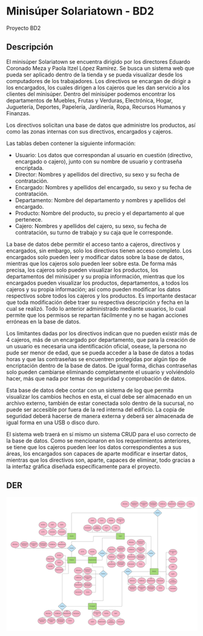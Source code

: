 # Minisúper Solariatown - BD2
Proyecto BD2
## Descripción
El minisúper Solariatown se encuentra dirigido por los directores Eduardo Coronado Meza y Paola Itzel López Ramírez. Se busca un sistema web que pueda ser aplicado dentro de la tienda y se pueda visualizar desde los computadores de los trabajadores. Los directivos se encargan de dirigir a los encargados, los cuales dirigen a los cajeros que les dan servicio a los clientes del minisúper. Dentro del minisúper podemos encontrar los departamentos de Muebles,  Frutas y Verduras, Electrónica, Hogar, Juguetería, Deportes, Papelería, Jardinería, Ropa, Recursos Humanos y Finanzas.

Los directivos solicitan una base de datos que administre los productos, así como las zonas internas con sus directivos, encargados y cajeros.

Las tablas deben contener la siguiente información:
-	Usuario: Los datos que correspondan al usuario en cuestión (directivo, encargado o cajero), junto con su nombre de usuario y contraseña encriptada.
-	Director: Nombres y apellidos del directivo, su sexo y su fecha de contratación.
-	Encargado: Nombres y apellidos del encargado, su sexo y su fecha de contratación.
-	Departamento: Nombre del departamento y nombres y apellidos del encargado.
-	Producto: Nombre del producto, su precio y el departamento al que pertenece.
-	Cajero: Nombres y apellidos del cajero, su sexo, su fecha de contratación, su turno de trabajo y su caja que le corresponde. 

La base de datos debe permitir el acceso tanto a cajeros, directivos y encargados, sin embargo, solo los directivos tienen acceso completo. Los encargados solo pueden leer y modificar datos sobre la base de datos, mientras que los cajeros solo pueden leer sobre esta. De forma más precisa, los cajeros solo pueden visualizar los productos, los departamentos del minisúper y su propia información, mientras que los encargados pueden visualizar los productos, departamentos, a todos los cajeros y su propia información; así como pueden modificar los datos respectivos sobre todos los cajeros y los productos. Es importante destacar que toda modificación debe traer su respectiva descripción y fecha en la cual se realizó. Todo lo anterior administrado mediante usuarios, lo cual permite que los permisos se repartan fácilmente y no se hagan acciones erróneas en la base de datos.

Los limitantes dadas por los directivos indican que no pueden existir más de 4 cajeros, más de un encargado por departamento, que para la creación de un usuario es necesaria una identificación oficial, osease, la persona no pude ser menor de edad, que se pueda acceder a la base de datos a todas horas y que las contraseñas se encuentren protegidas por algún tipo de encriptación dentro de la base de datos. De igual forma, dichas contraseñas solo pueden cambiarse eliminando completamente el usuario y volviéndolo hacer, más que nada por temas de seguridad y comprobación de datos.

Esta base de datos debe contar con un sistema de log que permita visualizar los cambios hechos en esta, el cual debe ser almacenado en un archivo externo, también de estar conectada solo dentro de la sucursal, no puede ser accesible por fuera de la red interna del edificio. La copia de seguridad deberá hacerse de manera externa y deberá ser almacenada de igual forma en una USB o disco duro.

El sistema web traerá en sí mismo un sistema CRUD para el uso correcto de la base de datos. Como se mencionaron en los requerimientos anteriores, se tiene que los cajeros pueden leer los datos correspondientes a sus áreas, los encargados son capaces de aparte modificar e insertar datos, mientras que los directivos son, aparte, capaces de eliminar, todo gracias a la interfaz gráfica diseñada específicamente para el proyecto.

## DER

![DER](/img/DER.png)